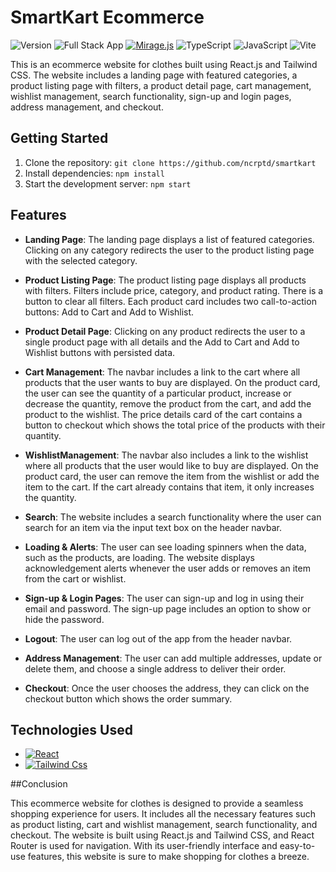 # SmartKart Ecommerce 

![Version](https://img.shields.io/badge/version-0.0.1--beta-orange) 
 ![Full Stack
 App](https://img.shields.io/badge/full%20stack%20app-yes-green) 
 [![Mirage.js](https://img.shields.io/badge/Node.js-v18.16.0-green.svg)](https://nodejs.org/)
 ![TypeScript](https://img.shields.io/badge/TypeScript-red?style=for-the-badge&logo=typescript) 
 ![JavaScript](https://img.shields.io/badge/JavaScript-blue?style=for-the-badge&logo=javascript) 
 ![Vite](https://img.shields.io/badge/Vite-yellow?style=for-the-badge&logo=vite) 



This is an ecommerce website for clothes built using React.js and Tailwind CSS. The website includes a landing page with featured categories, a product listing page with filters, a product detail page, cart management, wishlist management, search functionality, sign-up and login pages, address management, and checkout.

## Getting Started

1. Clone the repository: ```git clone https://github.com/ncrptd/smartkart```
2. Install dependencies: ```npm install```
3. Start the development server: ```npm start```
## Features

- **Landing Page**: The landing page displays a list of featured categories. Clicking on any category redirects the user to the product listing page with the selected category.

- **Product Listing Page**: The product listing page displays all products with filters. Filters include price, category, and product rating. There is a button to clear all filters. Each product card includes two call-to-action buttons: Add to Cart and Add to Wishlist.

- **Product Detail Page**: Clicking on any product redirects the user to a single product page with all details and the Add to Cart and Add to Wishlist buttons with persisted data.

- **Cart Management**: The navbar includes a link to the cart where all products that the user wants to buy are displayed. On the product card, the user can see the quantity of a particular product, increase or decrease the quantity, remove the product from the cart, and add the product to the wishlist. The price details card of the cart contains a button to checkout which shows the total price of the products with their quantity.

- **WishlistManagement**: The navbar also includes a link to the wishlist where all products that the user would like to buy are displayed. On the product card, the user can remove the item from the wishlist or add the item to the cart. If the cart already contains that item, it only increases the quantity.

- **Search**: The website includes a search functionality where the user can search for an item via the input text box on the header navbar.

- **Loading & Alerts**: The user can see loading spinners when the data, such as the products, are loading. The website displays acknowledgement alerts whenever the user adds or removes an item from the cart or wishlist.

- **Sign-up & Login Pages**: The user can sign-up and log in using their email and password. The sign-up page includes an option to show or hide the password.

- **Logout**: The user can log out of the app from the header navbar.

- **Address Management**: The user can add multiple addresses, update or delete them, and choose a single address to deliver their order.

- **Checkout**: Once the user chooses the address, they can click on the checkout button which shows the order summary.

## Technologies Used

-  [![React](https://skillicons.dev/icons?i=react)](https://skillicons.dev)
 -  [![Tailwind Css](https://skillicons.dev/icons?i=tailwind)](https://skillicons.dev)



##Conclusion

This ecommerce website for clothes is designed to provide a seamless shopping experience for users. It includes all the necessary features such as product listing, cart and wishlist management, search functionality, and checkout. The website is built using React.js and Tailwind CSS, and React Router is used for navigation. With its user-friendly interface and easy-to-use features, this website is sure to make shopping for clothes a breeze.

